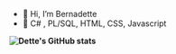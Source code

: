 - 👋 Hi, I’m Bernadette
- 🌱 C# , PL/SQL, HTML, CSS, Javascript

**![Dette's GitHub stats](https://github-readme-stats.vercel.app/api?username=anuraghazra&show_icons=true)**
<!---
dttncl/dttncl is a ✨ special ✨ repository because its `README.md` (this file) appears on your GitHub profile.
You can click the Preview link to take a look at your changes.
--->

